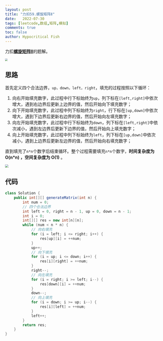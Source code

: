 ```yaml
---
layout: post
title: "力扣59.螺旋矩阵Ⅱ"
date:   2022-07-30
tags: [leetcode,数组,矩阵,模拟]
comments: true
toc: false
author: Hypocritical Fish
---
```


力扣[**螺旋矩阵Ⅱ**](https://leetcode.cn/problems/spiral-matrix-ii/)的题解。<!-- more -->

<img src="https://hypofish-crowdfunding.oss-cn-shanghai.aliyuncs.com/myblog/20220730160027.png" style="zoom:50%;" />

## 思路

首先定义四个合法边界，`up，down，left，right`，填充的过程按照以下循环：

1. 向右开始填充数字，此过程中行下标始终为`up`，列下标在`[left,right]`中依次增大，遇到右边界后更新上边界的值，然后开始向下填充数字；
2. 向下开始填充数字，此过程中列下标始终为`right`，行下标在`[up,down]`中依次增大，遇到下边界后更新右边界的值，然后开始向左填充数字；
3. 向左开始填充数字，此过程中行下标始终为`down`，列下标在`[left,right]`中依次减小，遇到左边界后更新下边界的值，然后开始向上填充数字；
4. 向上开始填充数字，此过程中列下标始终为`left`，列下标在`[up,down]`中依次减小，遇到上边界后更新左边界的值，然后开始向右填充数字；

直到填充了`n*n`个数字后结束循环。整个过程需要填充`n*n`个数字，**时间复杂度为 O(n*n) ，空间复杂度为 O(1)** 。

<img src="https://hypofish-crowdfunding.oss-cn-shanghai.aliyuncs.com/myblog/20220730155755.png" style="zoom:67%;" />

## 代码

```java
class Solution {
    public int[][] generateMatrix(int n) {
		int num = 0;
		// 四个合法边界
		int left = 0, right = n - 1, up = 0, down = n - 1;
		int i = 0;
		int[][] res = new int[n][n];
		while (num < n * n) {
			// 向右填充
			for (i = left; i <= right; i++) {
				res[up][i] = ++num;
			}
			up++;
			// 向下填充
			for (i = up; i <= down; i++) {
				res[i][right] = ++num;
			}
			right--;
			// 向左填充
			for (i = right; i >= left; i--) {
				res[down][i] = ++num;
			}
			down--;
			// 向上填充
			for (i = down; i >= up; i--) {
				res[i][left] = ++num;
			}
			left++;
		}
		return res;
    }
}
```

